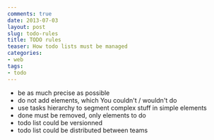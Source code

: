 ```yaml
--- 
comments: true 
date: 2013-07-03
layout: post 
slug: todo-rules
title: TODO rules
teaser: How todo lists must be managed
categories: 
- web 
tags: 
- todo
---
```


* be as much precise as possible
* do not add elements, which You couldn't / wouldn't do
* use tasks hierarchy to segment complex stuff in simple elements
* done must be removed, only elements to do
* todo list could be versionned
* todo list could be distributed between teams
